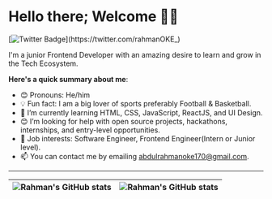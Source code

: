 # Hello there; Welcome 👋🏾

[![Twitter Badge](https://img.shields.io/badge/-@rahmanOKE_-1ca0f1?style=for-the-badge&logo=twitter&logoColor=white&link=https://twitter.com/rahmanOKE_)](https://twitter.com/rahmanOKE_) 


I'm a junior Frontend Developer with an amazing desire to learn and grow in the Tech Ecosystem.

**Here's a quick summary about me**:

- 😊 Pronouns: He/him
- 💡 Fun fact: I am a big lover of sports preferably Football & Basketball. 
- 🌱 I’m currently learning HTML, CSS, JavaScript, ReactJS, and UI Design.
- 😊 I’m looking for help with open source projects, hackathons, internships, and entry-level opportunities.
- 💼 Job interests: Software Engineer, Frontend Engineer(Intern or Junior level).
- 📫 You can contact me by emailing abdulrahmanoke170@gmail.com.


---

| <img align="center" src="https://github-readme-stats.vercel.app/api?username=rahmancodes&show_icons=true&include_all_commits=true&hide_border=true" alt="Rahman's GitHub stats" /> | <img align="center" src="https://github-readme-stats.vercel.app/api/top-langs/?username=rahmancodes&langs_count=8&layout=compact&hide_border=true" alt="Rahman's GitHub stats" /> |
| ------------- | ------------- |

